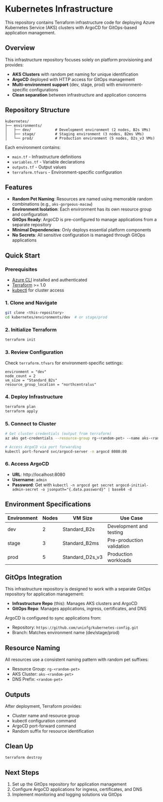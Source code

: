 # Kubernetes Infrastructure

This repository contains Terraform infrastructure code for deploying Azure Kubernetes Service (AKS) clusters with ArgoCD for GitOps-based application management.

## Overview

This infrastructure repository focuses solely on platform provisioning and provides:

- **AKS Clusters** with random pet naming for unique identification
- **ArgoCD** deployed with HTTP access for GitOps management
- **Multi-environment support** (dev, stage, prod) with environment-specific configurations
- **Clean separation** between infrastructure and application concerns

## Repository Structure

```
kubernetes/
├── environments/
│   ├── dev/           # Development environment (2 nodes, B2s VMs)
│   ├── stage/         # Staging environment (3 nodes, B2ms VMs)
│   └── prod/          # Production environment (5 nodes, D2s_v3 VMs)
```

Each environment contains:
- `main.tf` - Infrastructure definitions
- `variables.tf` - Variable declarations
- `outputs.tf` - Output values
- `terraform.tfvars` - Environment-specific configuration

## Features

- **Random Pet Naming**: Resources are named using memorable random combinations (e.g., `aks-gorgeous-macaw`)
- **Environment Isolation**: Each environment has its own resource group and configuration
- **GitOps Ready**: ArgoCD is pre-configured to manage applications from a separate repository
- **Minimal Dependencies**: Only deploys essential platform components
- **No Secrets**: All sensitive configuration is managed through GitOps applications

## Quick Start

### Prerequisites

- [Azure CLI](https://docs.microsoft.com/en-us/cli/azure/install-azure-cli) installed and authenticated
- [Terraform](https://www.terraform.io/downloads.html) >= 1.0
- [kubectl](https://kubernetes.io/docs/tasks/tools/) for cluster access

### 1. Clone and Navigate

```bash
git clone <this-repository>
cd kubernetes/environments/dev  # or stage/prod
```

### 2. Initialize Terraform

```bash
terraform init
```

### 3. Review Configuration

Check `terraform.tfvars` for environment-specific settings:
```hcl
environment = "dev"
node_count = 2
vm_size = "Standard_B2s"
resource_group_location = "northcentralus"
```

### 4. Deploy Infrastructure

```bash
terraform plan
terraform apply
```

### 5. Connect to Cluster

```bash
# Get cluster credentials (output from terraform)
az aks get-credentials --resource-group rg-<random-pet> --name aks-<random-pet>

# Access ArgoCD via port forwarding
kubectl port-forward svc/argocd-server -n argocd 8080:80
```

### 6. Access ArgoCD

- **URL**: http://localhost:8080
- **Username**: `admin`
- **Password**: Get with `kubectl -n argocd get secret argocd-initial-admin-secret -o jsonpath="{.data.password}" | base64 -d`

## Environment Specifications

| Environment | Nodes | VM Size | Use Case |
|-------------|-------|---------|----------|
| dev | 2 | Standard_B2s | Development and testing |
| stage | 3 | Standard_B2ms | Pre-production validation |
| prod | 5 | Standard_D2s_v3 | Production workloads |

## GitOps Integration

This infrastructure repository is designed to work with a separate GitOps repository for application management:

- **Infrastructure Repo** (this): Manages AKS clusters and ArgoCD
- **GitOps Repo**: Manages applications, ingress, certificates, and DNS

ArgoCD is configured to sync applications from:
- Repository: `https://github.com/unixfg/kubernetes-config.git`
- Branch: Matches environment name (dev/stage/prod)

## Resource Naming

All resources use a consistent naming pattern with random pet suffixes:
- Resource Group: `rg-<random-pet>`
- AKS Cluster: `aks-<random-pet>`
- DNS Prefix: `<random-pet>`

## Outputs

After deployment, Terraform provides:
- Cluster name and resource group
- kubectl configuration command
- ArgoCD port-forward command
- Random suffix for resource identification

## Clean Up

```bash
terraform destroy
```

## Next Steps

1. Set up the GitOps repository for application management
2. Configure ArgoCD applications for ingress, certificates, and DNS
3. Implement monitoring and logging solutions via GitOps
